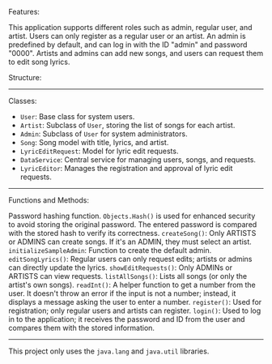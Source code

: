 Features:


This application supports different roles such as admin, regular user, and artist.
Users can only register as a regular user or an artist.
An admin is predefined by default, and can log in with the ID "admin" and password "0000".
Artists and admins can add new songs, and users can request them to edit song lyrics.


Structure:


___________________


Classes:


* `User`: Base class for system users.
* `Artist`: Subclass of `User`, storing the list of songs for each artist.
* `Admin`: Subclass of `User` for system administrators.
* `Song`: Song model with title, lyrics, and artist.
* `LyricEditRequest`: Model for lyric edit requests.
* `DataService`: Central service for managing users, songs, and requests.
* `LyricEditor`: Manages the registration and approval of lyric edit requests.


____________________


Functions and Methods:


Password hashing function.  `Objects.Hash()` is used for enhanced security to avoid storing the original password. The entered password is compared with the stored hash to verify its correctness.
`createSong()`: Only ARTISTS or ADMINS can create songs. If it's an ADMIN, they must select an artist.
`initializeSampleAdmin`: Function to create the default admin.
`editSongLyrics()`: Regular users can only request edits; artists or admins can directly update the lyrics.
`showEditRequests()`: Only ADMINs or ARTISTS can view requests.
`listAllSongs()`: Lists all songs (or only the artist's own songs).
`readInt()`: A helper function to get a number from the user.  It doesn't throw an error if the input is not a number; instead, it displays a message asking the user to enter a number.
`register()`: Used for registration; only regular users and artists can register.
`login()`: Used to log in to the application; it receives the password and ID from the user and compares them with the stored information.
________


This project only uses the `java.lang` and `java.util` libraries.

